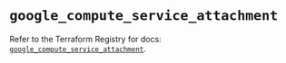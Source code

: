# `google_compute_service_attachment`

Refer to the Terraform Registry for docs: [`google_compute_service_attachment`](https://registry.terraform.io/providers/hashicorp/google/5.31.1/docs/resources/compute_service_attachment).
